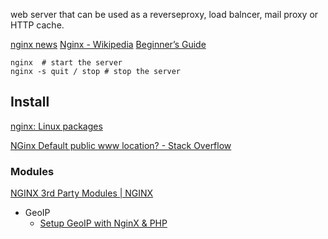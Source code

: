 web server that can be used as a reverseproxy, load balncer, mail proxy or HTTP cache.

[nginx news](http://nginx.org/)
[Nginx - Wikipedia](https://en.wikipedia.org/wiki/Nginx)
[Beginner’s Guide](http://nginx.org/en/docs/beginners_guide.html)


```shell
nginx  # start the server
nginx -s quit / stop # stop the server
```

## Install

[nginx: Linux packages](http://nginx.org/en/linux_packages.html)

[NGinx Default public www location? - Stack Overflow](https://stackoverflow.com/questions/10674867/nginx-default-public-www-location)

### Modules

[NGINX 3rd Party Modules | NGINX](https://www.nginx.com/resources/wiki/modules/)

- GeoIP 
	- [Setup GeoIP with NginX & PHP](https://gist.github.com/sureshsaggar/4391407)